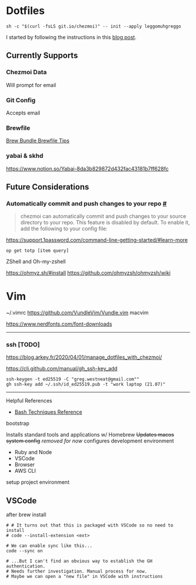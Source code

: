 # Dotfiles

```
sh -c "$(curl -fsLS git.io/chezmoi)" -- init --apply leggomuhgreggo
```

I started by following the instructions in this [blog post](https://www.moncefbelyamani.com/automating-the-setup-of-a-new-mac-with-all-your-apps-preferences-and-development-tools/).

## Currently Supports

### Chezmoi Data

Will prompt for email

### Git Config

Accepts email

### Brewfile

[Brew Bundle Brewfile Tips](https://gist.github.com/ChristopherA/a579274536aab36ea9966f301ff14f3f)

### yabai & skhd

https://www.notion.so/Yabai-8da3b829872d432fac43181b7ff628fc

<!-- ------------------------------------ -->

## Future Considerations

### Automatically commit and push changes to your repo [#](https://www.chezmoi.io/docs/how-to/#automatically-commit-and-push-changes-to-your-repo)

> chezmoi can automatically commit and push changes to your source directory to your repo. This feature is disabled by default. To enable it, add the following to your config file:

https://support.1password.com/command-line-getting-started/#learn-more

```
op get totp [item query]
```

ZShell and Oh-my-zshell

https://ohmyz.sh/#install
https://github.com/ohmyzsh/ohmyzsh/wiki

# Vim

~/.vimrc
https://github.com/VundleVim/Vundle.vim
macvim

https://www.nerdfonts.com/font-downloads

---

### ssh [TODO]

https://blog.arkey.fr/2020/04/01/manage_dotfiles_with_chezmoi/

https://cli.github.com/manual/gh_ssh-key_add

```
ssh-keygen -t ed25519 -C "greg.westneat@gmail.com""
gh ssh-key add ~/.ssh/id_ed25519.pub -t "work laptop (21.07)"
```

---

Helpful References

- [Bash Techniques Reference](https://linuxize.com/post/bash-check-if-file-exists/)



<!-- ------------------------------------ -->

bootstrap

Installs standard tools and applications w/ Homebrew
~~Updates macos system config~~ _removed for now_
configures development environment

- Ruby and Node
- VSCode
- Browser
- AWS CLI

setup project environment

<!--
## FEATURE CONSIDERATIONS

### Export macOS system config??
https://apple.stackexchange.com/a/305540
> I wrote some scripts to backup and restore Mac preferences. It does both System and Application preferences.
> You can grab them here: https://github.com/clintmod/mac-preferences-backup



### Remove pre-packaged apps (might be destructive)
```
# sudo rm -rf /Applications/GarageBand.app
# sudo rm -rf /Applications/iMovie.app
# sudo rm -rf /Applications/Keynote.app
# sudo rm -rf /Applications/Numbers.app
# sudo rm -rf /Applications/Pages.app
```

### Improve hostname/computername
```
#
# Sharing - Computer name
#
sudo scutil --set ComputerName "lapta"
sudo scutil --set HostName "lapta"
sudo scutil --set LocalHostName "lapta"
sudo defaults write /Library/Preferences/SystemConfiguration/com.apple.smb.server NetBIOSName -string "lapta"
```

 -->

## VSCode

after brew install

```
# # It turns out that this is packaged with VSCode so no need to install
# code --install-extension <ext>

# We can enable sync like this...
code --sync on

# ...But I can't find an obvious way to establish the GH authentication.
# Needs further investigation. Manual process for now.
# Maybe we can open a "new file" in VSCode with instructions
```
